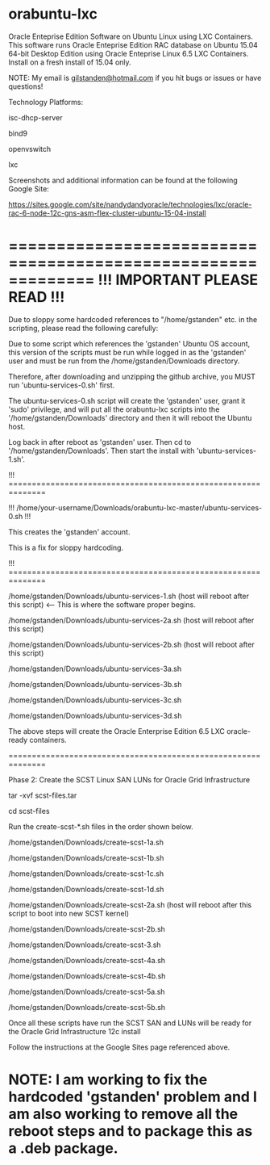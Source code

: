# orabuntu-lxc
Oracle Enteprise Edition Software on Ubuntu Linux using LXC Containers.
This software runs Oracle Enteprise Edition RAC database on Ubuntu 15.04 64-bit Desktop Edition using Oracle Enteprise Linux 6.5 LXC Containers.  Install on a fresh install of 15.04 only.

NOTE:  My email is gilstanden@hotmail.com if you hit bugs or issues or have questions!

Technology Platforms:

  isc-dhcp-server

  bind9

  openvswitch

  lxc

Screenshots and additional information can be found at the following Google Site:

https://sites.google.com/site/nandydandyoracle/technologies/lxc/oracle-rac-6-node-12c-gns-asm-flex-cluster-ubuntu-15-04-install

=============================================================
!!! IMPORTANT PLEASE READ !!!
=============================================================

Due to sloppy some hardcoded references to "/home/gstanden" etc. in the scripting, please read the following carefully:

Due to some script which references the 'gstanden' Ubuntu OS account, this version of the scripts must be run while logged in as the 'gstanden' user and must be run from the /home/gstanden/Downloads directory.

Therefore, after downloading and unzipping the github archive, you MUST run 'ubuntu-services-0.sh' first.

The ubuntu-services-0.sh script will create the 'gstanden' user, grant it 'sudo' privilege, and will put all the orabuntu-lxc scripts into the '/home/gstanden/Downloads' directory and then it will reboot the Ubuntu host.

Log back in after reboot as 'gstanden' user.
Then cd to '/home/gstanden/Downloads'.
Then start the install with 'ubuntu-services-1.sh'.

!!! ==============================================================
 
!!! /home/your-username/Downloads/orabuntu-lxc-master/ubuntu-services-0.sh !!! 

  This creates the 'gstanden' account. 

  This is a fix for sloppy hardcoding.

!!! ==============================================================

  /home/gstanden/Downloads/ubuntu-services-1.sh  (host will reboot after this script)  <-- This is where the software proper begins.

  /home/gstanden/Downloads/ubuntu-services-2a.sh (host will reboot after this script)

  /home/gstanden/Downloads/ubuntu-services-2b.sh (host will reboot after this script)

  /home/gstanden/Downloads/ubuntu-services-3a.sh

  /home/gstanden/Downloads/ubuntu-services-3b.sh

  /home/gstanden/Downloads/ubuntu-services-3c.sh

  /home/gstanden/Downloads/ubuntu-services-3d.sh

The above steps will create the Oracle Enterprise Edition 6.5 LXC oracle-ready containers.

==============================================================

Phase 2:  Create the SCST Linux SAN LUNs for Oracle Grid Infrastructure

tar -xvf scst-files.tar

cd scst-files

Run the create-scst-*.sh files in the order shown below.

  /home/gstanden/Downloads/create-scst-1a.sh

  /home/gstanden/Downloads/create-scst-1b.sh

  /home/gstanden/Downloads/create-scst-1c.sh

  /home/gstanden/Downloads/create-scst-1d.sh

  /home/gstanden/Downloads/create-scst-2a.sh (host will reboot after this script to boot into new SCST kernel)

  /home/gstanden/Downloads/create-scst-2b.sh

  /home/gstanden/Downloads/create-scst-3.sh

  /home/gstanden/Downloads/create-scst-4a.sh

  /home/gstanden/Downloads/create-scst-4b.sh

  /home/gstanden/Downloads/create-scst-5a.sh

  /home/gstanden/Downloads/create-scst-5b.sh

Once all these scripts have run the SCST SAN and LUNs will be ready for the Oracle Grid Infrastructure 12c install

Follow the instructions at the Google Sites page referenced above.

# NOTE:  I am working to fix the hardcoded 'gstanden' problem and I am also working to remove all the reboot steps and to package this as a .deb package.


